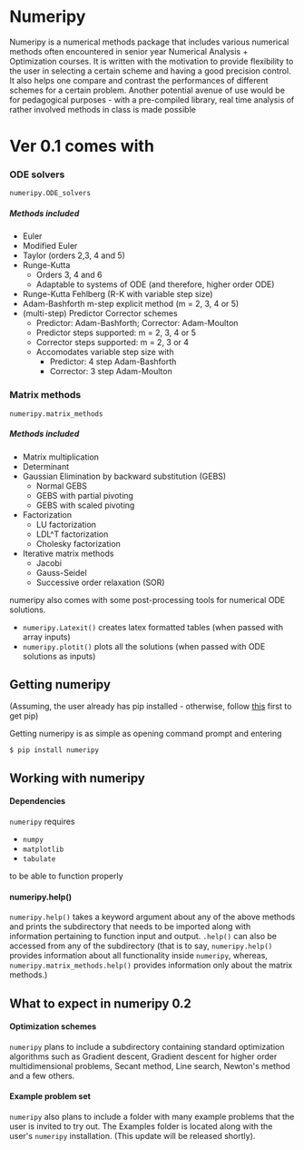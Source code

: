 # Numeripy

Numeripy is a numerical methods package that includes various numerical methods often encountered in senior year Numerical Analysis + Optimization courses. It is written with the motivation to provide flexibility to the user in selecting a certain scheme and having a good precision control. It also helps one compare and contrast the performances of different schemes for a certain problem. Another potential avenue of use would be for pedagogical purposes - with a pre-compiled library, real time analysis of rather involved methods in class is made possible

# Ver 0.1 comes with
### ODE solvers
    numeripy.ODE_solvers
 ##### Methods included
  - Euler
  - Modified Euler
  - Taylor (orders 2,3, 4 and 5)
  - Runge-Kutta
    - Orders 3, 4 and 6
    - Adaptable to systems of ODE (and therefore, higher order ODE)
  - Runge-Kutta Fehlberg (R-K with variable step size)
  - Adam-Bashforth m-step explicit method (m = 2, 3, 4 or 5)
  - (multi-step) Predictor Corrector schemes
    - Predictor: Adam-Bashforth; Corrector: Adam-Moulton
    - Predictor steps supported: m = 2, 3, 4 or 5
    - Corrector steps supported: m = 2, 3 or 4
    - Accomodates variable step size with
         - Predictor: 4 step Adam-Bashforth
         - Corrector: 3 step Adam-Moulton

### Matrix methods
    numeripy.matrix_methods
 ##### Methods included
  - Matrix multiplication
  - Determinant
  - Gaussian Elimination by backward substitution (GEBS)
     - Normal GEBS
     - GEBS with partial pivoting
     - GEBS with scaled pivoting
  - Factorization
    - LU factorization
    - LDL^T  factorization
    - Cholesky factorization
 - Iterative matrix methods
    - Jacobi
    - Gauss-Seidel
    - Successive order relaxation (SOR)

numeripy also comes with some post-processing tools for numerical ODE solutions.
  - `numeripy.Latexit()` creates latex formatted tables (when passed with array inputs)
  - `numeripy.plotit()` plots all the solutions (when passed with ODE solutions as inputs)    

## Getting numeripy
(Assuming, the user already has pip installed - otherwise, follow [this][dsf] first to get pip)

Getting numeripy is as simple as opening command prompt and entering
```
$ pip install numeripy
```

## Working with numeripy
#### Dependencies
`numeripy` requires
 - ``numpy``
 - ``matplotlib``
 - ``tabulate``

 to be able to function properly

#### numeripy.help()
``numeripy.help()`` takes a keyword argument about any of the above methods and prints the subdirectory that needs to be imported along with information pertaining to function input and output. `.help()` can also be accessed from any of the subdirectory (that is to say, `numeripy.help()` provides information about all functionality inside `numeripy`, whereas, `numeripy.matrix_methods.help()` provides information only about the matrix methods.)

## What to expect in numeripy 0.2
#### Optimization schemes
`numeripy` plans to include a subdirectory containing standard optimization algorithms such as Gradient descent, Gradient descent for higher order multidimensional problems, Secant method, Line search, Newton's method and a few others.

#### Example problem set
`numeripy` also plans to include a folder with many example problems that the user is invited to try out. The Examples folder is located along with the user's `numeripy` installation. (This update will be released shortly).


[dsf]: <https://pip.pypa.io/en/stable/installing/>
